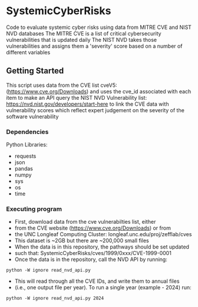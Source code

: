 # SystemicCyberRisks
Code to evaluate systemic cyber risks using data from MITRE CVE and NIST NVD databases
The MITRE CVE is a list of critical cybersecurity vulnerabilities that is updated daily
The NIST NVD takes those vulnerabilities and assigns them a 'severity' score based
on a number of different variables

## Getting Started
 This script uses data from the CVE list
 cveV5: (https://www.cve.org/Downloads)
 and uses the cve_id associated with each
 item to make an API query the NIST NVD 
 Vulnerability list: https://nvd.nist.gov/developers/start-here
 to link the CVE data with vulnerability scores
 which reflect expert judgement on the severity
 of the software vulnerability

### Dependencies

Python Libraries:

* requests
* json
* pandas
* numpy
* sys
* os
* time

### Executing program

* First, download data from the cve vulnerabilties list, either 
* from the CVE website (https://www.cve.org/Downloads) or from 
* the UNC Longleaf Computing Cluster:  longleaf.unc.edu/proj/zefflab/cves
* This dataset is ~2GB but there are ~200,000 small files
* When the data is in this repository, the pathways should be set updated
* such that: SystemicCyberRisks/cves/1999/0xxx/CVE-1999-0001
* Once the data is in the repository, call the NVD API by running:
```
python -W ignore read_nvd_api.py
```
* This will read through all the CVE IDs, and write them to annual files
* (i.e., one output file per year). To run a single year (example - 2024) run:
```
python -W ignore read_nvd_api.py 2024
```

